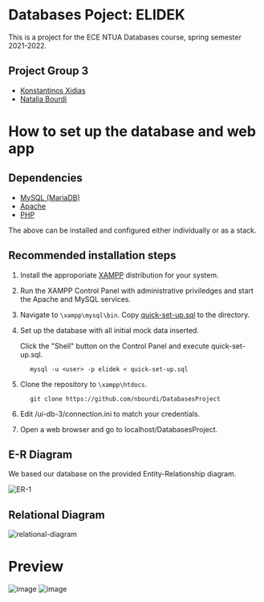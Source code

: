 # Databases Poject: ELIDEK
This is a project for the ECE NTUA Databases course, spring semester 2021-2022.
## Project Group 3

- [Konstantinos Xidias](https://github.com/xidias)
- [Natalia Bourdi](https://github.com/nbourdi)


# How to set up the database and web app

## Dependencies

- [MySQL (MariaDB)](https://www.mysql.com/)
- [Apache](https://httpd.apache.org/)
- [PHP](https://www.php.net/)

The above can be installed and configured either individually or as a stack. 

## Recommended installation steps

1. Install the approporiate [XAMPP](https://www.apachefriends.org/download.html) distribution for your system.

2. Run the XAMPP Control Panel with administrative priviledges and start the Apache and MySQL services.

3. Navigate to `\xampp\mysql\bin`. Copy [quick-set-up.sql](https://github.com/nbourdi/DatabasesProject/blob/main/quick-set-up.sql) to the directory.

4. Set up the database with all initial mock data inserted.

    Click the "Shell" button on the Control Panel and execute quick-set-up.sql.
    
  ```
        mysql -u <user> -p elidek < quick-set-up.sql
 ```
  
5. Clone the repository to `\xampp\htdocs`.
 ```
       git clone https://github.com/nbourdi/DatabasesProject
 ```

6. Edit /ui-db-3/connection.ini to match your credentials.

7. Open a web browser and go to localhost/DatabasesProject.
    

  
## E-R Diagram
We based our database on the provided Entity-Relationship diagram.

![ER-1](https://user-images.githubusercontent.com/62358292/167364488-d679b6a8-589a-40bd-bbab-b67a8d6aa3df.png)

## Relational Diagram

![relational-diagram](https://user-images.githubusercontent.com/62358292/171855701-8056b0ec-985a-40ca-83a4-62c9870b2f24.png)

# Preview

![image](https://user-images.githubusercontent.com/62358292/172061751-e8e3fac4-6765-40e2-a041-dd5cab751e8c.png)
![image](https://user-images.githubusercontent.com/62358292/172061768-0ad16df7-2fad-4051-b5e6-f5d972cd7a1a.png)



